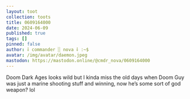 ```yaml
---
layout: toot
collection: toots
title: 0609164000
date: 2024-06-09
published: true
tags: []
pinned: false
author: ⸸ commander ░ nova ⸸ :~$
avatar: /img/avatar/daemon.jpeg
mastodon: https://mastodon.online/@cmdr_nova/0609164000
---
```


Doom Dark Ages looks wild but I kinda miss the old days when Doom Guy was just a marine shooting stuff and winning, now he’s some sort of god weapon? lol
